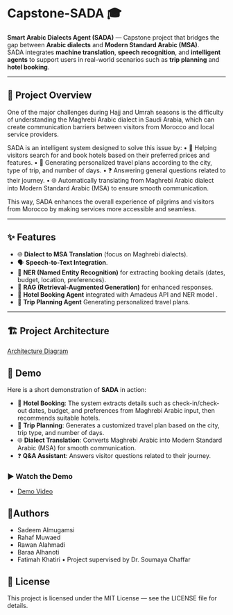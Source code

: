 # Capstone-SADA 🎓

**Smart Arabic Dialects Agent (SADA)** — Capstone project that bridges the gap between **Arabic dialects** and **Modern Standard Arabic (MSA)**.  
SADA integrates **machine translation**, **speech recognition**, and **intelligent agents** to support users in real-world scenarios such as **trip planning** and **hotel booking**.  

---

## 📖 Project Overview
One of the major challenges during Hajj and Umrah seasons is the difficulty of understanding the Maghrebi Arabic dialect in Saudi Arabia, which can create communication barriers between visitors from Morocco and local service providers.

SADA is an intelligent system designed to solve this issue by:
	•	🏨 Helping visitors search for and book hotels based on their preferred prices and features.
	•	🧳 Generating personalized travel plans according to the city, type of trip, and number of days.
	•	❓ Answering general questions related to their journey.
	•	🌐 Automatically translating from Maghrebi Arabic dialect into Modern Standard Arabic (MSA) to ensure smooth communication.

This way, SADA enhances the overall experience of pilgrims and visitors from Morocco by making services more accessible and seamless.

---

## ✨ Features
- 🌐 **Dialect to MSA Translation** (focus on Maghrebi dialects).  
- 🗣️ **Speech-to-Text Integration**.  
- 🧠 **NER (Named Entity Recognition)** for extracting booking details (dates, budget, location, preferences).  
- 🔎 **RAG (Retrieval-Augmented Generation)** for enhanced responses.  
- 🏨 **Hotel Booking Agent** integrated with Amadeus API and NER model .  
- 🧳 **Trip Planning Agent** Generating personalized travel plans.  

---

## 🏗️ Project Architecture
[Architecture Diagram](architecture.png)  

## 🎥 Demo

Here is a short demonstration of **SADA** in action:  

- 🏨 **Hotel Booking**: The system extracts details such as check-in/check-out dates, budget, and preferences from Maghrebi Arabic input, then recommends suitable hotels.  
- 🧳 **Trip Planning**: Generates a customized travel plan based on the city, trip type, and number of days.  
- 🌐 **Dialect Translation**: Converts Maghrebi Arabic into Modern Standard Arabic (MSA) for smooth communication.  
- ❓ **Q&A Assistant**: Answers visitor questions related to their journey.  

### ▶️ Watch the Demo  
- [Demo Video](sada_demo.mp4) 

## 👥Authors
- Sadeem Almugamsi
-  Rahaf Muwaed
-  Rawan Alahmadi
-  Baraa Alhanoti
-  Fatimah Khatiri
	•	Project supervised by Dr. Soumaya Chaffar

## 📄 License

This project is licensed under the MIT License — see the LICENSE file for details.
